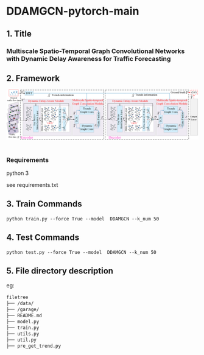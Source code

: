 # DDAMGCN-pytorch-main 

## 1. Title

### Multiscale Spatio-Temporal Graph Convolutional Networks with Dynamic Delay Awareness for Traffic Forecasting

## 2. Framework
![image](Framework.png) 

### Requirements
python 3   

see requirements.txt

## 3. Train Commands
```
python train.py --force True --model  DDAMGCN --k_num 50
```
## 4. Test Commands
```
python test.py --force True --model  DDAMGCN --k_num 50
```
## 5. File directory description
eg:

```
filetree 
├── /data/ 
├── /garage/
├── README.md
├── model.py
├── train.py
├── utils.py
├── util.py    
├── pre_get_trend.py
```
